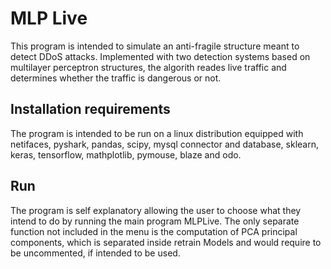 <h1>MLP Live</h1>

This program is intended to simulate an anti-fragile structure meant to detect DDoS attacks. Implemented with two detection systems based on multilayer perceptron structures, the algorith reades live traffic and determines whether the traffic is dangerous or not.



<h2> Installation requirements</h2>

The program is intended to be run on a linux distribution equipped with netifaces, pyshark, pandas, scipy, mysql connector and database, sklearn, keras, tensorflow, mathplotlib, pymouse, blaze and odo.



<h2>Run</h2>

The program is self explanatory allowing the user to choose what they intend to do by running the main program MLPLive. The only separate function not included in the menu is the computation of PCA principal components, which is separated inside retrain Models and would require to be uncommented, if intended to be used.

